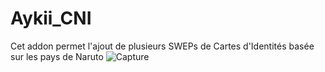 # Aykii_CNI
Cet addon permet l'ajout de plusieurs SWEPs de Cartes d'Identités basée sur les pays de Naruto
![Capture](https://user-images.githubusercontent.com/50057596/236692363-7acb570d-05ec-4c4f-abc5-f66d86f39cb6.PNG)

